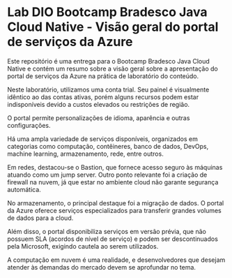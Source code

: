 # Lab DIO Bootcamp Bradesco Java Cloud Native - Visão geral do portal de serviços da Azure
Este repositório é uma entrega para o Bootcamp Bradesco Java Cloud Native e contém um resumo sobre a visão geral sobre a apresentação do portal de serviços da Azure na prática de laboratório do conteúdo.

Neste laboratório, utilizamos uma conta trial. Seu painel é visualmente idêntico ao das contas ativas, porém alguns recursos podem estar indisponíveis devido a custos elevados ou restrições de região.

O portal permite personalizações de idioma, aparência e outras configurações.

Há uma ampla variedade de serviços disponíveis, organizados em categorias como computação, contêineres, banco de dados, DevOps, machine learning, armazenamento, rede, entre outros.

Em redes, destacou-se o Bastion, que fornece acesso seguro às máquinas atuando como um jump server. Outro ponto relevante foi a criação de firewall na nuvem, já que estar no ambiente cloud não garante segurança automática.

No armazenamento, o principal destaque foi a migração de dados. O portal da Azure oferece serviços especializados para transferir grandes volumes de dados para a cloud.

Além disso, o portal disponibiliza serviços em versão prévia, que não possuem SLA (acordos de nível de serviço) e podem ser descontinuados pela Microsoft, exigindo cautela ao serem utilizados.

A computação em nuvem é uma realidade, e desenvolvedores que desejam atender às demandas do mercado devem se aprofundar no tema.
